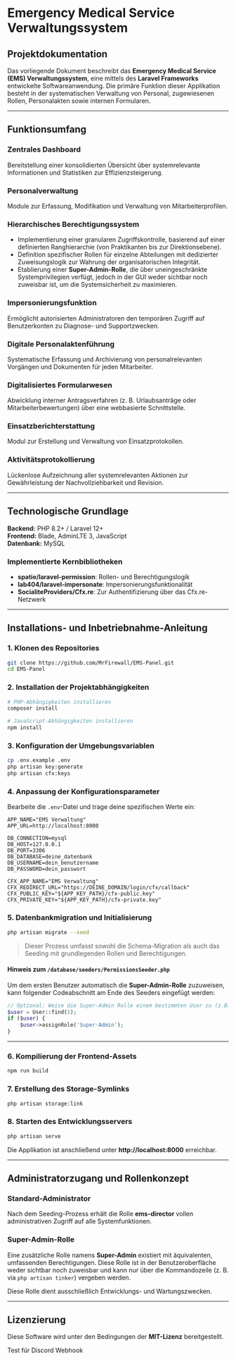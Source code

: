 # Emergency Medical Service Verwaltungssystem

## Projektdokumentation
Das vorliegende Dokument beschreibt das **Emergency Medical Service (EMS) Verwaltungssystem**, eine mittels des **Laravel Frameworks** entwickelte Softwareanwendung. Die primäre Funktion dieser Applikation besteht in der systematischen Verwaltung von Personal, zugewiesenen Rollen, Personalakten sowie internen Formularen.

---

## Funktionsumfang

### Zentrales Dashboard
Bereitstellung einer konsolidierten Übersicht über systemrelevante Informationen und Statistiken zur Effizienzsteigerung.

### Personalverwaltung
Module zur Erfassung, Modifikation und Verwaltung von Mitarbeiterprofilen.

### Hierarchisches Berechtigungssystem
- Implementierung einer granularen Zugriffskontrolle, basierend auf einer definierten Ranghierarchie (von Praktikanten bis zur Direktionsebene).
- Definition spezifischer Rollen für einzelne Abteilungen mit dedizierter Zuweisungslogik zur Wahrung der organisatorischen Integrität.
- Etablierung einer **Super-Admin-Rolle**, die über uneingeschränkte Systemprivilegien verfügt, jedoch in der GUI weder sichtbar noch zuweisbar ist, um die Systemsicherheit zu maximieren.

### Impersonierungsfunktion
Ermöglicht autorisierten Administratoren den temporären Zugriff auf Benutzerkonten zu Diagnose- und Supportzwecken.

### Digitale Personalaktenführung
Systematische Erfassung und Archivierung von personalrelevanten Vorgängen und Dokumenten für jeden Mitarbeiter.

### Digitalisiertes Formularwesen
Abwicklung interner Antragsverfahren (z. B. Urlaubsanträge oder Mitarbeiterbewertungen) über eine webbasierte Schnittstelle.

### Einsatzberichterstattung
Modul zur Erstellung und Verwaltung von Einsatzprotokollen.

### Aktivitätsprotokollierung
Lückenlose Aufzeichnung aller systemrelevanten Aktionen zur Gewährleistung der Nachvollziehbarkeit und Revision.

---

## Technologische Grundlage

**Backend:** PHP 8.2+ / Laravel 12+  
**Frontend:** Blade, AdminLTE 3, JavaScript  
**Datenbank:** MySQL

### Implementierte Kernbibliotheken
- **spatie/laravel-permission**: Rollen- und Berechtigungslogik
- **lab404/laravel-impersonate**: Impersonierungsfunktionalität
- **SocialiteProviders/Cfx.re**: Zur Authentifizierung über das Cfx.re-Netzwerk

---

## Installations- und Inbetriebnahme-Anleitung

### 1. Klonen des Repositories
```bash
git clone https://github.com/MrFirewall/EMS-Panel.git
cd EMS-Panel
```

### 2. Installation der Projektabhängigkeiten
```bash
# PHP-Abhängigkeiten installieren
composer install

# JavaScript-Abhängigkeiten installieren
npm install
```

### 3. Konfiguration der Umgebungsvariablen
```bash
cp .env.example .env
php artisan key:generate
php artisan cfx:keys
```

### 4. Anpassung der Konfigurationsparameter
Bearbeite die `.env`-Datei und trage deine spezifischen Werte ein:
```env
APP_NAME="EMS Verwaltung"
APP_URL=http://localhost:8000

DB_CONNECTION=mysql
DB_HOST=127.0.0.1
DB_PORT=3306
DB_DATABASE=deine_datenbank
DB_USERNAME=dein_benutzername
DB_PASSWORD=dein_passwort

CFX_APP_NAME="EMS Verwaltung"
CFX_REDIRECT_URL="https://DEINE_DOMAIN/login/cfx/callback"
CFX_PUBLIC_KEY="${APP_KEY_PATH}/cfx-public.key"
CFX_PRIVATE_KEY="${APP_KEY_PATH}/cfx-private.key"
```

### 5. Datenbankmigration und Initialisierung
```bash
php artisan migrate --seed
```
> Dieser Prozess umfasst sowohl die Schema-Migration als auch das Seeding mit grundlegenden Rollen und Berechtigungen.

#### Hinweis zum `/database/seeders/PermissionsSeeder.php`
Um dem ersten Benutzer automatisch die **Super-Admin-Rolle** zuzuweisen, kann folgender Codeabschnitt am Ende des Seeders eingefügt werden:

```php
// Optional: Weise die Super-Admin Rolle einem bestimmten User zu (z.B. User mit ID 1)
$user = User::find(1);
if ($user) {
    $user->assignRole('Super-Admin');
}
```

---

### 6. Kompilierung der Frontend-Assets
```bash
npm run build
```

### 7. Erstellung des Storage-Symlinks
```bash
php artisan storage:link
```

### 8. Starten des Entwicklungsservers
```bash
php artisan serve
```
Die Applikation ist anschließend unter **http://localhost:8000** erreichbar.

---

## Administratorzugang und Rollenkonzept

### Standard-Administrator
Nach dem Seeding-Prozess erhält die Rolle **ems-director** vollen administrativen Zugriff auf alle Systemfunktionen.

### Super-Admin-Rolle
Eine zusätzliche Rolle namens **Super-Admin** existiert mit äquivalenten, umfassenden Berechtigungen. Diese Rolle ist in der Benutzeroberfläche weder sichtbar noch zuweisbar und kann nur über die Kommandozeile (z. B. via `php artisan tinker`) vergeben werden.

Diese Rolle dient ausschließlich Entwicklungs- und Wartungszwecken.

---

## Lizenzierung
Diese Software wird unter den Bedingungen der **MIT-Lizenz** bereitgestellt.

Test für Discord Webhook